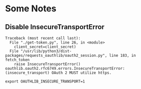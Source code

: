 # Some Notes

## Disable InsecureTransportError

```plain
Traceback (most recent call last):
  File "./get-token.py", line 26, in <module>
    client_secret=client_secret)
  File "/usr/lib/python3/dist-packages/requests_oauthlib/oauth2_session.py", line 183, in fetch_token
    raise InsecureTransportError()
oauthlib.oauth2.rfc6749.errors.InsecureTransportError: (insecure_transport) OAuth 2 MUST utilize https.
```

`export OAUTHLIB_INSECURE_TRANSPORT=1`

